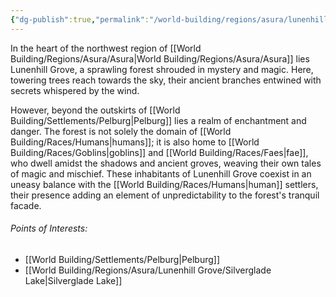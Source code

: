 ```yaml
---
{"dg-publish":true,"permalink":"/world-building/regions/asura/lunenhill-grove/lunenhill-grove/"}
---
```


In the heart of the northwest region of [[World Building/Regions/Asura/Asura\|World Building/Regions/Asura/Asura]] lies Lunenhill Grove, a sprawling forest shrouded in mystery and magic. Here, towering trees reach towards the sky, their ancient branches entwined with secrets whispered by the wind.

However, beyond the outskirts of [[World Building/Settlements/Pelburg\|Pelburg]] lies a realm of enchantment and danger. The forest is not solely the domain of [[World Building/Races/Humans\|humans]]; it is also home to [[World Building/Races/Goblins\|goblins]] and [[World Building/Races/Faes\|fae]], who dwell amidst the shadows and ancient groves, weaving their own tales of magic and mischief. These inhabitants of Lunenhill Grove coexist in an uneasy balance with the [[World Building/Races/Humans\|human]] settlers, their presence adding an element of unpredictability to the forest's tranquil facade.

###### Points of Interests:
- [[World Building/Settlements/Pelburg\|Pelburg]]
- [[World Building/Regions/Asura/Lunenhill Grove/Silverglade Lake\|Silverglade Lake]]